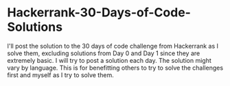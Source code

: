 # Hackerrank-30-Days-of-Code-Solutions
I'll post the solution to the 30 days of code challenge from Hackerrank as I solve them, 
excluding solutions from Day 0 and Day 1 since they are extremely basic. I will try to post a solution each day.
The solution might vary by language. 
This is for benefitting others to try to solve the challenges first and myself as I try to solve them.

